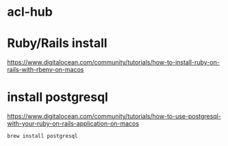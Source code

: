 # acl-hub

# Ruby/Rails install

https://www.digitalocean.com/community/tutorials/how-to-install-ruby-on-rails-with-rbenv-on-macos

# install postgresql

https://www.digitalocean.com/community/tutorials/how-to-use-postgresql-with-your-ruby-on-rails-application-on-macos

`brew install postgresql`